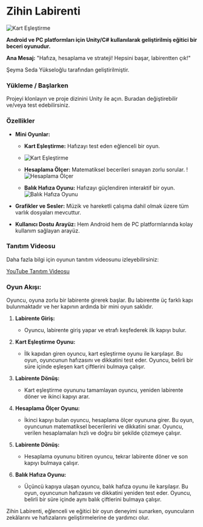 # Zihin Labirenti

![Kart Eşleştirme](https://github.com/seymasedayukseloglu/Proje-Odevi/assets/148879631/09c24f60-6ca5-4326-a164-22bdfa763220.png)

**Android ve PC platformları için Unity/C# kullanılarak geliştirilmiş eğitici bir beceri oyunudur.**

**Ana Mesaj:** "Hafıza, hesaplama ve strateji! Hepsini başar, labirentten çık!"

Şeyma Seda Yükseloğlu tarafından geliştirilmiştir.

### Yükleme / Başlarken
Projeyi klonlayın ve proje dizinini Unity ile açın. Buradan değiştirebilir ve/veya test edebilirsiniz.

### Özellikler
- **Mini Oyunlar:**
  - **Kart Eşleştirme:** Hafızayı test eden eğlenceli bir oyun.
  - ![Kart Eşleştirme](https://github.com/seymasedayukseloglu/Proje-Odevi/assets/148879631/09c24f60-6ca5-4326-a164-22bdfa763220.png)

  - **Hesaplama Ölçer:** Matematiksel becerileri sınayan zorlu sorular.                                                                                                                          ! 
![Hesaplama Ölçer](https://github.com/seymasedayukseloglu/Proje-Odevi/assets/148879631/689f33bf-b727-435a-9eae-e2e901932033.png)

  - **Balık Hafıza Oyunu:** Hafızayı güçlendiren interaktif bir oyun.
![Balık Hafıza Oyunu](https://github.com/seymasedayukseloglu/Proje-Odevi/assets/148879631/4460d784-5d1d-4e03-8f6e-1b07589d42c2.png)

- **Grafikler ve Sesler:** Müzik ve hareketli çalışma dahil olmak üzere tüm varlık dosyaları mevcuttur.
- **Kullanıcı Dostu Arayüz:** Hem Android hem de PC platformlarında kolay kullanım sağlayan arayüz.

### Tanıtım Videosu
Daha fazla bilgi için oyunun tanıtım videosunu izleyebilirsiniz:

[YouTube Tanıtım Videosu](https://youtu.be/PSKk0RiG6kc?si=CWlAK6CAvJ7nt1kX)

### Oyun Akışı:
Oyuncu, oyuna zorlu bir labirente girerek başlar. Bu labirentte üç farklı kapı bulunmaktadır ve her kapının ardında bir mini oyun saklıdır.

1. **Labirente Giriş:**
   - Oyuncu, labirente giriş yapar ve etrafı keşfederek ilk kapıyı bulur.
   
2. **Kart Eşleştirme Oyunu:**
   - İlk kapıdan giren oyuncu, kart eşleştirme oyunu ile karşılaşır. Bu oyun, oyuncunun hafızasını ve dikkatini test eder. Oyuncu, belirli bir süre içinde eşleşen kart çiftlerini bulmaya çalışır.
   
3. **Labirente Dönüş:**
   - Kart eşleştirme oyununu tamamlayan oyuncu, yeniden labirente döner ve ikinci kapıyı arar.
   
4. **Hesaplama Ölçer Oyunu:**
   - İkinci kapıyı bulan oyuncu, hesaplama ölçer oyununa girer. Bu oyun, oyuncunun matematiksel becerilerini ve dikkatini sınar. Oyuncu, verilen hesaplamaları hızlı ve doğru bir şekilde çözmeye çalışır.
   
5. **Labirente Dönüş:**
   - Hesaplama oyununu bitiren oyuncu, tekrar labirente döner ve son kapıyı bulmaya çalışır.
   
6. **Balık Hafıza Oyunu:**
   - Üçüncü kapıya ulaşan oyuncu, balık hafıza oyunu ile karşılaşır. Bu oyun, oyuncunun hafızasını ve dikkatini yeniden test eder. Oyuncu, belirli bir süre içinde aynı balık çiftlerini bulmaya çalışır.

Zihin Labirenti, eğlenceli ve eğitici bir oyun deneyimi sunarken, oyuncuların zekâlarını ve hafızalarını geliştirmelerine de yardımcı olur.

